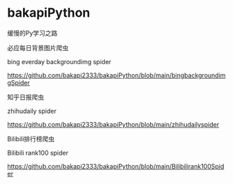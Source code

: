 # bakapiPython

缓慢的Py学习之路

必应每日背景图片爬虫

bing everday backgroundimg spider

https://github.com/bakapi2333/bakapiPython/blob/main/bingbackgroundimgSpider


知乎日报爬虫

zhihudaily spider

https://github.com/bakapi2333/bakapiPython/blob/main/zhihudailyspider


Bilibili排行榜爬虫

Bilibili rank100 spider

https://github.com/bakapi2333/bakapiPython/blob/main/Bilibilirank100Spider
